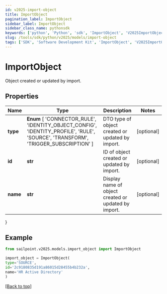 ```yaml
---
id: v2025-import-object
title: ImportObject
pagination_label: ImportObject
sidebar_label: ImportObject
sidebar_class_name: pythonsdk
keywords: ['python', 'Python', 'sdk', 'ImportObject', 'V2025ImportObject']
slug: /tools/sdk/python/v2025/models/import-object
tags: ['SDK', 'Software Development Kit', 'ImportObject', 'V2025ImportObject']
---
```


# ImportObject

Object created or updated by import.

## Properties

| Name | Type | Description | Notes |
| --- | --- | --- | --- |
| **type** | **Enum** [ 'CONNECTOR_RULE', 'IDENTITY_OBJECT_CONFIG', 'IDENTITY_PROFILE', 'RULE', 'SOURCE', 'TRANSFORM', 'TRIGGER_SUBSCRIPTION' ] | DTO type of object created or updated by import. | [optional] |
| **id** | **str** | ID of object created or updated by import. | [optional] |
| **name** | **str** | Display name of object created or updated by import. | [optional] |

}

## Example

```python
from sailpoint.v2025.models.import_object import ImportObject

import_object = ImportObject(
type='SOURCE',
id='2c9180835d191a86015d28455b4b232a',
name='HR Active Directory'
)

```

[[Back to top]](#)

